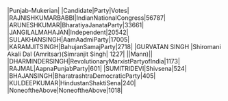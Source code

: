  
|Punjab-Mukerian|
|Candidate|Party|Votes|
|RAJNISHKUMARBABBI|IndianNationalCongress|56787|
|ARUNESHKUMAR|BharatiyaJanataParty|33661|
|JANGILALMAHAJAN|Independent|20542|
|SULAKHANSINGH|AamAadmiParty|17005|
|KARAMJITSINGH|BahujanSamajParty|2718|
|GURVATAN SINGH     |Shiromani Akali Dal (Amritsar)(Simranjit Singh| 1227|
||Mann)||
|DHARMINDERSINGH|RevolutionaryMarxistPartyofIndia|1173|
|RAJMAL|AapnaPunjabParty|601|
|SUMITRIDEVI|Shivsena|524|
|BHAJANSINGH|BharatrashtraDemocraticParty|405|
|KULDEEPKUMAR|HindustanShaktiSena|240|
|NoneoftheAbove|NoneoftheAbove|1018|
